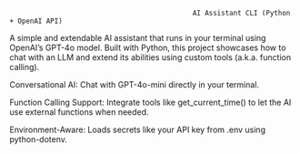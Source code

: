                                                  AI Assistant CLI (Python + OpenAI API)

A simple and extendable AI assistant that runs in your terminal using OpenAI’s GPT-4o model. Built with Python, this project showcases how to chat with an LLM and extend its abilities using custom tools (a.k.a. function calling).

Conversational AI: Chat with GPT-4o-mini directly in your terminal.

Function Calling Support: Integrate tools like get_current_time() to let the AI use external functions when needed.

Environment-Aware: Loads secrets like your API key from .env using python-dotenv.
